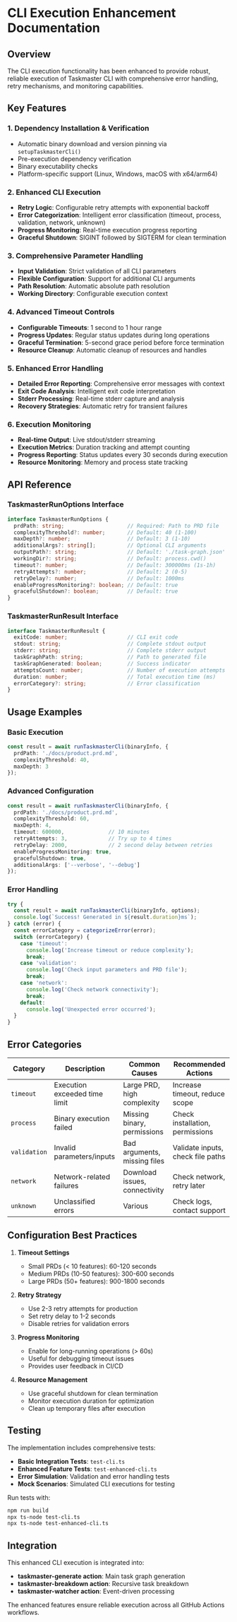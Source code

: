 # CLI Execution Enhancement Documentation

## Overview

The CLI execution functionality has been enhanced to provide robust, reliable execution of Taskmaster CLI with comprehensive error handling, retry mechanisms, and monitoring capabilities.

## Key Features

### 1. **Dependency Installation & Verification**
- Automatic binary download and version pinning via `setupTaskmasterCli()`
- Pre-execution dependency verification
- Binary executability checks
- Platform-specific support (Linux, Windows, macOS with x64/arm64)

### 2. **Enhanced CLI Execution**
- **Retry Logic**: Configurable retry attempts with exponential backoff
- **Error Categorization**: Intelligent error classification (timeout, process, validation, network, unknown)
- **Progress Monitoring**: Real-time execution progress reporting
- **Graceful Shutdown**: SIGINT followed by SIGTERM for clean termination

### 3. **Comprehensive Parameter Handling**
- **Input Validation**: Strict validation of all CLI parameters
- **Flexible Configuration**: Support for additional CLI arguments
- **Path Resolution**: Automatic absolute path resolution
- **Working Directory**: Configurable execution context

### 4. **Advanced Timeout Controls**
- **Configurable Timeouts**: 1 second to 1 hour range
- **Progress Updates**: Regular status updates during long operations
- **Graceful Termination**: 5-second grace period before force termination
- **Resource Cleanup**: Automatic cleanup of resources and handles

### 5. **Enhanced Error Handling**
- **Detailed Error Reporting**: Comprehensive error messages with context
- **Exit Code Analysis**: Intelligent exit code interpretation
- **Stderr Processing**: Real-time stderr capture and analysis
- **Recovery Strategies**: Automatic retry for transient failures

### 6. **Execution Monitoring**
- **Real-time Output**: Live stdout/stderr streaming
- **Execution Metrics**: Duration tracking and attempt counting
- **Progress Reporting**: Status updates every 30 seconds during execution
- **Resource Monitoring**: Memory and process state tracking

## API Reference

### TaskmasterRunOptions Interface

```typescript
interface TaskmasterRunOptions {
  prdPath: string;                    // Required: Path to PRD file
  complexityThreshold?: number;       // Default: 40 (1-100)
  maxDepth?: number;                  // Default: 3 (1-10)
  additionalArgs?: string[];          // Optional CLI arguments
  outputPath?: string;                // Default: './task-graph.json'
  workingDir?: string;                // Default: process.cwd()
  timeout?: number;                   // Default: 300000ms (1s-1h)
  retryAttempts?: number;             // Default: 2 (0-5)
  retryDelay?: number;                // Default: 1000ms
  enableProgressMonitoring?: boolean; // Default: true
  gracefulShutdown?: boolean;         // Default: true
}
```

### TaskmasterRunResult Interface

```typescript
interface TaskmasterRunResult {
  exitCode: number;                   // CLI exit code
  stdout: string;                     // Complete stdout output
  stderr: string;                     // Complete stderr output
  taskGraphPath: string;              // Path to generated file
  taskGraphGenerated: boolean;        // Success indicator
  attemptsCount: number;              // Number of execution attempts
  duration: number;                   // Total execution time (ms)
  errorCategory?: string;             // Error classification
}
```

## Usage Examples

### Basic Execution
```typescript
const result = await runTaskmasterCli(binaryInfo, {
  prdPath: './docs/product.prd.md',
  complexityThreshold: 40,
  maxDepth: 3
});
```

### Advanced Configuration
```typescript
const result = await runTaskmasterCli(binaryInfo, {
  prdPath: './docs/product.prd.md',
  complexityThreshold: 60,
  maxDepth: 4,
  timeout: 600000,              // 10 minutes
  retryAttempts: 3,             // Try up to 4 times
  retryDelay: 2000,             // 2 second delay between retries
  enableProgressMonitoring: true,
  gracefulShutdown: true,
  additionalArgs: ['--verbose', '--debug']
});
```

### Error Handling
```typescript
try {
  const result = await runTaskmasterCli(binaryInfo, options);
  console.log(`Success! Generated in ${result.duration}ms`);
} catch (error) {
  const errorCategory = categorizeError(error);
  switch (errorCategory) {
    case 'timeout':
      console.log('Increase timeout or reduce complexity');
      break;
    case 'validation':
      console.log('Check input parameters and PRD file');
      break;
    case 'network':
      console.log('Check network connectivity');
      break;
    default:
      console.log('Unexpected error occurred');
  }
}
```

## Error Categories

| Category   | Description | Common Causes | Recommended Actions |
|------------|-------------|---------------|-------------------|
| `timeout`  | Execution exceeded time limit | Large PRD, high complexity | Increase timeout, reduce scope |
| `process`  | Binary execution failed | Missing binary, permissions | Check installation, permissions |
| `validation` | Invalid parameters/inputs | Bad arguments, missing files | Validate inputs, check file paths |
| `network` | Network-related failures | Download issues, connectivity | Check network, retry later |
| `unknown` | Unclassified errors | Various | Check logs, contact support |

## Configuration Best Practices

1. **Timeout Settings**
   - Small PRDs (< 10 features): 60-120 seconds
   - Medium PRDs (10-50 features): 300-600 seconds  
   - Large PRDs (50+ features): 900-1800 seconds

2. **Retry Strategy**
   - Use 2-3 retry attempts for production
   - Set retry delay to 1-2 seconds
   - Disable retries for validation errors

3. **Progress Monitoring**
   - Enable for long-running operations (> 60s)
   - Useful for debugging timeout issues
   - Provides user feedback in CI/CD

4. **Resource Management**
   - Use graceful shutdown for clean termination
   - Monitor execution duration for optimization
   - Clean up temporary files after execution

## Testing

The implementation includes comprehensive tests:

- **Basic Integration Tests**: `test-cli.ts`
- **Enhanced Feature Tests**: `test-enhanced-cli.ts`
- **Error Simulation**: Validation and error handling tests
- **Mock Scenarios**: Simulated CLI executions for testing

Run tests with:
```bash
npm run build
npx ts-node test-cli.ts
npx ts-node test-enhanced-cli.ts
```

## Integration

This enhanced CLI execution is integrated into:

- **taskmaster-generate action**: Main task graph generation
- **taskmaster-breakdown action**: Recursive task breakdown  
- **taskmaster-watcher action**: Event-driven processing

The enhanced features ensure reliable execution across all GitHub Actions workflows.
